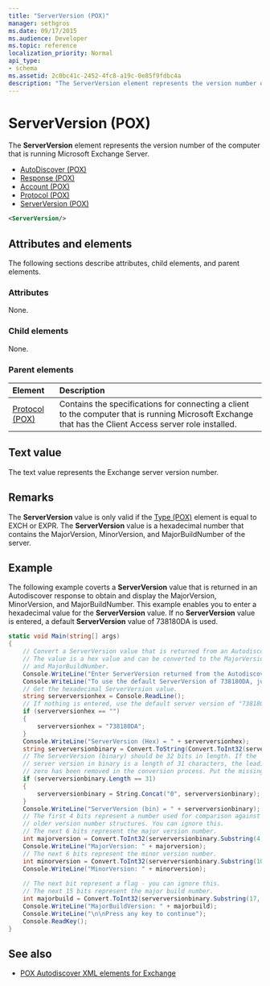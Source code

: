 ```yaml
---
title: "ServerVersion (POX)"
manager: sethgros
ms.date: 09/17/2015
ms.audience: Developer
ms.topic: reference
localization_priority: Normal
api_type:
- schema
ms.assetid: 2c0bc41c-2452-4fc8-a19c-0e85f9fdbc4a
description: "The ServerVersion element represents the version number of the computer that is running Microsoft Exchange Server."
---
```


# ServerVersion (POX)

The **ServerVersion** element represents the version number of the computer that is running Microsoft Exchange Server. 
  
- [AutoDiscover (POX)](autodiscover-pox.md) 
- [Response (POX)](response-pox.md)
- [Account (POX)](account-pox.md)
- [Protocol (POX)](protocol-pox.md)
- [ServerVersion (POX)](serverversion-pox.md)
  
```xml
<ServerVersion/>
```

## Attributes and elements

The following sections describe attributes, child elements, and parent elements.
  
### Attributes

None.
  
### Child elements

None.
  
### Parent elements

|**Element**|**Description**|
|:-----|:-----|
|[Protocol (POX)](protocol-pox.md) <br/> |Contains the specifications for connecting a client to the computer that is running Microsoft Exchange that has the Client Access server role installed.  <br/> |
   
## Text value

The text value represents the Exchange server version number.
  
## Remarks

The **ServerVersion** value is only valid if the [Type (POX)](type-pox.md) element is equal to EXCH or EXPR. The **ServerVersion** value is a hexadecimal number that contains the MajorVersion, MinorVersion, and MajorBuildNumber of the server. 
  
## Example

The following example coverts a **ServerVersion** value that is returned in an Autodiscover response to obtain and display the MajorVersion, MinorVersion, and MajorBuildNumber. This example enables you to enter a hexadecimal value for the **ServerVersion** value. If no **ServerVersion** value is entered, a default **ServerVersion** value of 738180DA is used. 
  
```csharp
static void Main(string[] args)
{
    // Convert a ServerVersion value that is returned from an Autodiscover request.
    // The value is a hex value and can be converted to the MajorVersion, MinorVersion,
    // and MajorBuildNumber.
    Console.WriteLine("Enter ServerVersion returned from the Autodiscover (eg. 738180DA) and Enter.");
    Console.WriteLine("To use the default ServerVersion of 738180DA, just hit Enter.");
    // Get the hexadecimal ServerVersion value.
    string serverversionhex = Console.ReadLine();
    // If nothing is entered, use the default server version of "738180DA"
    if (serverversionhex == "")
    {
        serverversionhex = "738180DA";
    }
    Console.WriteLine("ServerVersion (Hex) = " + serverversionhex);
    string serverversionbinary = Convert.ToString(Convert.ToInt32(serverversionhex, 16), 2);
    // The ServerVersion (binary) should be 32 bits in length. If the 
    // server version in binary is a length of 31 characters, the leading
    // zero has been removed in the conversion process. Put the missing zero back.
    if (serverversionbinary.Length == 31)
    {
        serverversionbinary = String.Concat("0", serverversionbinary);
    }
    Console.WriteLine("ServerVersion (bin) = " + serverversionbinary);
    // The first 4 bits represent a number used for comparison against  
    // older version number structures. You can ignore this.
    // The next 6 bits represent the major version number.
    int majorversion = Convert.ToInt32(serverversionbinary.Substring(4, 6), 2);
    Console.WriteLine("MajorVersion: " + majorversion);
    // The next 6 bits represent the minor version number.
    int minorversion = Convert.ToInt32(serverversionbinary.Substring(10, 6), 2);
    Console.WriteLine("MinorVersion: " + minorversion);
    
    // The next bit represent a flag - you can ignore this.
    // The next 15 bits represent the major build number.
    int majorbuild = Convert.ToInt32(serverversionbinary.Substring(17, 15), 2);
    Console.WriteLine("MajorBuildVersion: " + majorbuild);
    Console.WriteLine("\n\nPress any key to continue");
    Console.ReadKey();
}
```

## See also

- [POX Autodiscover XML elements for Exchange](pox-autodiscover-xml-elements-for-exchange.md)

